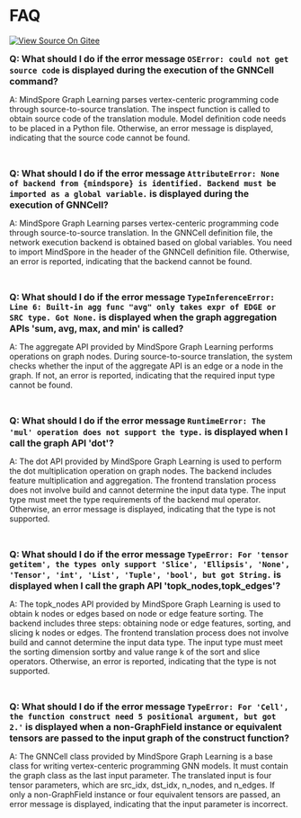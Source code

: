 # FAQ

[![View Source On Gitee](https://mindspore-website.obs.cn-north-4.myhuaweicloud.com/website-images/master/resource/_static/logo_source_en.svg)](https://gitee.com/mindspore/docs/blob/master/docs/graphlearning/docs/source_en/faq.md)

<font size=3>**Q: What should I do if the error message `OSError: could not get source code` is displayed during the execution of the GNNCell command?**</font>

A: MindSpore Graph Learning parses vertex-centeric programming code through source-to-source translation. The inspect function is called to obtain source code of the translation module. Model definition code needs to be placed in a Python file. Otherwise, an error message is displayed, indicating that the source code cannot be found.

<br/>

<font size=3>**Q: What should I do if the error message `AttributeError: None of backend from {mindspore} is identified. Backend must be imported as a global variable.` is displayed during the execution of GNNCell?**</font>

A: MindSpore Graph Learning parses vertex-centeric programming code through source-to-source translation. In the GNNCell definition file, the network execution backend is obtained based on global variables. You need to import MindSpore in the header of the GNNCell definition file. Otherwise, an error is reported, indicating that the backend cannot be found.

<br/>

<font size=3>**Q: What should I do if the error message `TypeInferenceError: Line 6: Built-in agg func "avg" only takes expr of EDGE or SRC type. Got None.` is displayed when the graph aggregation APIs 'sum, avg, max, and min' is called?**</font>

A: The aggregate API provided by MindSpore Graph Learning performs operations on graph nodes. During source-to-source translation, the system checks whether the input of the aggregate API is an edge or a node in the graph. If not, an error is reported, indicating that the required input type cannot be found.

<br/>

<font size=3>**Q: What should I do if the error message `RuntimeError: The 'mul' operation does not support the type.` is displayed when I call the graph API 'dot'?**</font>

A: The dot API provided by MindSpore Graph Learning is used to perform the dot multiplication operation on graph nodes. The backend includes feature multiplication and aggregation. The frontend translation process does not involve build and cannot determine the input data type. The input type must meet the type requirements of the backend mul operator. Otherwise, an error message is displayed, indicating that the type is not supported.

<br/>

<font size=3>**Q: What should I do if the error message `TypeError: For 'tensor getitem', the types only support 'Slice', 'Ellipsis', 'None', 'Tensor', 'int', 'List', 'Tuple', 'bool', but got String.` is displayed when I call the graph API 'topk_nodes,topk_edges'?**</font>

A: The topk_nodes API provided by MindSpore Graph Learning is used to obtain k nodes or edges based on node or edge feature sorting. The backend includes three steps: obtaining node or edge features, sorting, and slicing k nodes or edges. The frontend translation process does not involve build and cannot determine the input data type. The input type must meet the sorting dimension sortby and value range k of the sort and slice operators. Otherwise, an error is reported, indicating that the type is not supported.

<br/>

<font size=3>**Q: What should I do if the error message `TypeError: For 'Cell', the function construct need 5 positional argument, but got 2.'` is displayed when a non-GraphField instance or equivalent tensors are passed to the input graph of the construct function?**</font>

A: The GNNCell class provided by MindSpore Graph Learning is a base class for writing vertex-centeric programming GNN models. It must contain the graph class as the last input parameter. The translated input is four tensor parameters, which are src_idx, dst_idx, n_nodes, and n_edges. If only a non-GraphField instance or four equivalent tensors are passed, an error message is displayed, indicating that the input parameter is incorrect.
